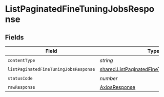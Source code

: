 # ListPaginatedFineTuningJobsResponse


## Fields

| Field                                                                                                    | Type                                                                                                     | Required                                                                                                 | Description                                                                                              |
| -------------------------------------------------------------------------------------------------------- | -------------------------------------------------------------------------------------------------------- | -------------------------------------------------------------------------------------------------------- | -------------------------------------------------------------------------------------------------------- |
| `contentType`                                                                                            | *string*                                                                                                 | :heavy_check_mark:                                                                                       | N/A                                                                                                      |
| `listPaginatedFineTuningJobsResponse`                                                                    | [shared.ListPaginatedFineTuningJobsResponse](../../models/shared/listpaginatedfinetuningjobsresponse.md) | :heavy_minus_sign:                                                                                       | OK                                                                                                       |
| `statusCode`                                                                                             | *number*                                                                                                 | :heavy_check_mark:                                                                                       | N/A                                                                                                      |
| `rawResponse`                                                                                            | [AxiosResponse](https://axios-http.com/docs/res_schema)                                                  | :heavy_minus_sign:                                                                                       | N/A                                                                                                      |